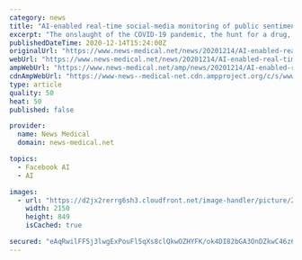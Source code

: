 ```yaml
---
category: news
title: "AI-enabled real-time social-media monitoring of public sentiments on COVID-19 vaccination"
excerpt: "The onslaught of the COVID-19 pandemic, the hunt for a drug, and the successful development of a vaccine has impacted people beyond measure worldwide."
publishedDateTime: 2020-12-14T15:24:00Z
originalUrl: "https://www.news-medical.net/news/20201214/AI-enabled-real-time-social-media-monitoring-of-public-sentiments-on-COVID-19-vaccination.aspx"
webUrl: "https://www.news-medical.net/news/20201214/AI-enabled-real-time-social-media-monitoring-of-public-sentiments-on-COVID-19-vaccination.aspx"
ampWebUrl: "https://www.news-medical.net/amp/news/20201214/AI-enabled-real-time-social-media-monitoring-of-public-sentiments-on-COVID-19-vaccination.aspx"
cdnAmpWebUrl: "https://www-news--medical-net.cdn.ampproject.org/c/s/www.news-medical.net/amp/news/20201214/AI-enabled-real-time-social-media-monitoring-of-public-sentiments-on-COVID-19-vaccination.aspx"
type: article
quality: 50
heat: 50
published: false

provider:
  name: News Medical
  domain: news-medical.net

topics:
  - Facebook AI
  - AI

images:
  - url: "https://d2jx2rerrg6sh3.cloudfront.net/image-handler/picture/2020/12/Capture9.jpg"
    width: 2150
    height: 849
    isCached: true

secured: "eAqRwilFF5j3lwgExPouFl5qXs8clQkwOZHYFK/ok4DI82bGA3OnDZkwC46z6s5Ww5FwsEZIWZ3EuFCRJMZCpNFbJlfNoA6c7Xme1AmAv/PPeYs8LGI7XNCUlhtmjbMDoMAw5bUcxg+wU8k6N44AqiZsZdeTR5GU/hhQm//R3oOFR6lZx+JgOQjChg1mAAM7kIcGGezQfG/70AXonueto5NJyTavA8tuf2K3Nixh2mF4xzWlW3eGmaq9v7fgy1SJ55dXyleCPeUdfq3wJSMDcWPtxkwF4vJ6xrTGyc9E8+48gfMCTsIPLQwMjjFNVwLgoaPNnoMBiwtBomLZJpl/u8MPADygYcMoXrbNw+KmGwc=;qyhxubuW8xumlYAjuxHPhQ=="
---
```



